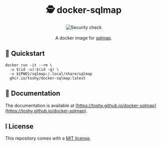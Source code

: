 <h1 align="center"> 🕵 docker-sqlmap </h1>

<div align="center">
    <img src="https://img.shields.io/github/actions/workflow/status/toshy/docker-sqlmap/security.yml?branch=main&label=Security%20check" alt="Security check" />
    <br /><br />
    <div>A docker image for <a href="https://github.com/sqlmapproject/sqlmap">sqlmap</a>.</div>
</div>

## 📝 Quickstart

```shell
docker run -it --rm \
  -u $(id -u):$(id -g) \
  -v ${PWD}/sqlmap:/.local/share/sqlmap
  ghcr.io/toshy/docker-sqlmap:latest
```

## 📜 Documentation

The documentation is available at [https://toshy.github.io/docker-sqlmap](https://toshy.github.io/docker-sqlmap).

## ❕ License

This repository comes with a [MIT license](./LICENSE).
